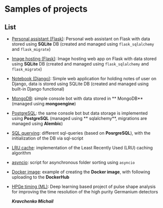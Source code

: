 # Samples of projects

## List

- [Personal assistant (Flask)](https://github.com/kravchenmd/code-samples/tree/main/Personal%20assistant%20(Flask)): Personal
  web assistant on Flask with data stored using **SQLite** DB (created and managed using `flask_sqlalchemy`
  and `flask_migrate`)
- [Image hosting (Flask)](https://github.com/kravchenmd/code-samples/tree/main/Image%20hosting%20(Flask)): Image hosting
  web app on Flask with data stored using **SQLite** DB (created and managed using `flask_sqlalchemy`
  and `flask_migrate`)
- [Notebook (Django)](https://github.com/kravchenmd/code-samples/tree/main/Image%20hosting%20(Flask)): Simple web application for
  holding notes of user on Django, data is stored using SQLite DB (created and managed using built-in Django functional)
- [MongoDB](https://github.com/kravchenmd/code-samples/tree/main/MongoDB): simple console bot with data stored in **
  MongoDB** (managed using **mongoengine**)
- [PostgreSQL](https://github.com/kravchenmd/code-samples/tree/main/PostgreSQL): the same console bot but data storage
  is implemented using **PostgreSQL** (managed using **
  sqlalchemy**, migrations are managed using **Alembic**)
- [SQL querying](https://github.com/kravchenmd/code-samples/tree/main/SQL%20querying): different sql-queries (based
  on **PosrgreSQL**), with the initialization of the DB via sql-script
- [LRU cache](https://github.com/kravchenmd/code-samples/tree/main/LRU%20cache): implementation of the Least Recently
  Used (LRU) caching algorithm
- [asyncio](https://github.com/kravchenmd/code-samples/tree/main/asyncio): script for asynchronous folder sorting
  using `asyncio`
- [Docker image](https://github.com/kravchenmd/code-samples/tree/main/Docker%20image%20(%2Bdocker%20hub%20upload)):
  example of creating the **Docker image**, with following uploading to the **DockerHub**
- [HPGe timing (ML)](https://github.com/kravchenmd/code-samples/tree/main/HPGe%20timing%20(ML)): Deep learning based
  project of pulse shape analysis for improving the time resolution of the
  high purity Germanium detectors

  **_Kravchenko Michail_**
